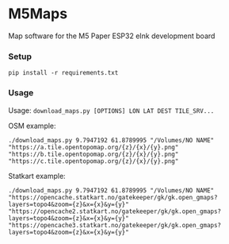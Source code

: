 # M5Maps
Map software for the M5 Paper ESP32 eInk development board

### Setup

```shell
pip install -r requirements.txt
```

### Usage

Usage: `download_maps.py [OPTIONS] LON LAT DEST TILE_SRV...`


OSM example:

```shell
./download_maps.py 9.7947192 61.8789995 "/Volumes/NO NAME" "https://a.tile.opentopomap.org/{z}/{x}/{y}.png" "https://b.tile.opentopomap.org/{z}/{x}/{y}.png" "https://c.tile.opentopomap.org/{z}/{x}/{y}.png"
```

Statkart example:

```shell
./download_maps.py 9.7947192 61.8789995 "/Volumes/NO NAME" "https://opencache.statkart.no/gatekeeper/gk/gk.open_gmaps?layers=topo4&zoom={z}&x={x}&y={y}" "https://opencache2.statkart.no/gatekeeper/gk/gk.open_gmaps?layers=topo4&zoom={z}&x={x}&y={y}" "https://opencache3.statkart.no/gatekeeper/gk/gk.open_gmaps?layers=topo4&zoom={z}&x={x}&y={y}"
```
